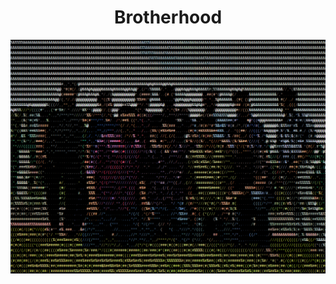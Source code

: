 <h1 align="center"> Brotherhood </h1>
<p>
<img src="https://github.com/Pratish-Kumar/Testing/blob/main/bro.PNG">
</p>



